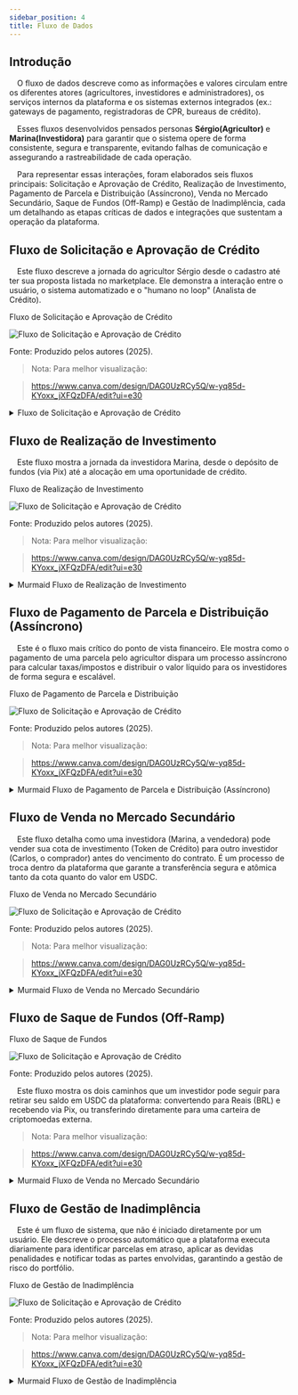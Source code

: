```yaml
---
sidebar_position: 4
title: Fluxo de Dados
---
```


## Introdução

&emsp;O fluxo de dados descreve como as informações e valores circulam entre os diferentes atores (agricultores, investidores e administradores), os serviços internos da plataforma e os sistemas externos integrados (ex.: gateways de pagamento, registradoras de CPR, bureaus de crédito).

&emsp;Esses fluxos desenvolvidos pensados personas **Sérgio(Agricultor)** e **Marina(Investidora)** para garantir que o sistema opere de forma consistente, segura e transparente, evitando falhas de comunicação e assegurando a rastreabilidade de cada operação.

&emsp;Para representar essas interações, foram elaborados seis fluxos principais: Solicitação e Aprovação de Crédito, Realização de Investimento, Pagamento de Parcela e Distribuição (Assíncrono), Venda no Mercado Secundário, Saque de Fundos (Off-Ramp) e Gestão de Inadimplência, cada um detalhando as etapas críticas de dados e integrações que sustentam a operação da plataforma.

## Fluxo de Solicitação e Aprovação de Crédito

&emsp;Este fluxo descreve a jornada do agricultor Sérgio desde o cadastro até ter sua proposta listada no marketplace. Ele demonstra a interação entre o usuário, o sistema automatizado e o "humano no loop" (Analista de Crédito).


<p style={{textAlign: 'center'}}> Fluxo de Solicitação e Aprovação de Crédito</p>
<div style={{margin: 15}}>
  <div style={{textAlign: 'center'}}>
        <img src={require("../../static/img/fluxo_solicitacao_credito_reevo.png").default} style={{width: 1024}} alt="Fluxo de Solicitação e Aprovação de Crédito" />
        <br/>
    </div>
</div>
<p style={{textAlign: 'center'}}> Fonte: Produzido pelos autores (2025).</p>

> Nota: Para melhor visualização:

> https://www.canva.com/design/DAG0UzRCy5Q/w-yq85d-KYoxx_jXFQzDFA/edit?ui=e30 

<details>
  <summary>Fluxo de Solicitação e Aprovação de Crédito</summary>

```murmaid
sequenceDiagram
    participant Sérgio as Agricultor (Browser)
    participant FE as Frontend
    participant GW as API Gateway
    participant Contas as Serviço de Contas
    participant Analise as Serviço de Análise de Crédito
    participant Backoffice as Interface do Analista
    participant Analista as Analista de Crédito

    Sérgio->>FE: 1. Preenche cadastro e solicitação
    FE->>GW: 2. Envia dados e documentos
    GW->>Contas: 3. Cria/Autentica usuário
    GW->>Analise: 4. Inicia análise de crédito
    
    activate Analise
    Analise-->>GW: 5. Responde que a análise foi iniciada
    GW-->>FE: 6. Exibe "Análise em andamento"
    FE-->>Sérgio: Exibe "Análise em andamento"
    
    Analise->>Bureaus Externos: 7. Consulta score de mercado (API)
    Bureaus Externos-->>Analise: 8. Retorna score
    Analise->>Analise: 9. Combina dados e gera Score Reevo (ML)
    Analise->>Backoffice: 10. Cria tarefa de validação para o Analista
    deactivate Analise

    Note right of Analista: -- Processo Manual Paralelo (horas) --
    Analista->>Backoffice: 11. Acessa fila de tarefas
    Analista->>Backoffice: 12. Valida documentos e dados
    Analista->>Backoffice: 13. Clica em "Aprovar Crédito"

    Backoffice->>GW: 14. Notifica sistema sobre a aprovação
    GW->>Analise: 15. Finaliza o status da análise
    
    activate Analise
    Analise->>Contas: 16. Envia notificação de "Crédito Aprovado" para o usuário
    deactivate Analise
    
    Note over Sérgio, FE: -- Assinatura e Lançamento --
    FE->>Sérgio: 17. Exibe proposta e solicita assinatura da CPR
    Sérgio->>FE: 18. Assina a CPR com e-CPF
    FE->>GW: 19. Envia CPR assinada
    GW->>Serviço de Contratos: 20. Valida e envia para registradora (API)
    Serviço de Contratos-->>GW: 21. Confirma registro
    GW->>Serviço de Marketplace: 22. Lista a oportunidade de investimento
```
</details>

## Fluxo de Realização de Investimento

&emsp;Este fluxo mostra a jornada da investidora Marina, desde o depósito de fundos (via Pix) até a alocação em uma oportunidade de crédito.

<p style={{textAlign: 'center'}}> Fluxo de Realização de Investimento</p>
<div style={{margin: 15}}>
  <div style={{textAlign: 'center'}}>
        <img src={require("../../static/img/fluxo_realizacao_investimento_reevo.png").default} style={{width: 1024}} alt="Fluxo de Solicitação e Aprovação de Crédito" />
        <br/>
    </div>
</div>
<p style={{textAlign: 'center'}}> Fonte: Produzido pelos autores (2025).</p>

> Nota: Para melhor visualização:

> https://www.canva.com/design/DAG0UzRCy5Q/w-yq85d-KYoxx_jXFQzDFA/edit?ui=e30 

<Details>
  <summary>Murmaid Fluxo de Realização de Investimento</summary>

```murmaid
sequenceDiagram
    participant Marina as Investidora (Browser)
    participant FE as Frontend
    participant GW as API Gateway
    participant Marketplace as Serviço de Marketplace
    participant Carteira as Serviço de Carteira Digital
    participant Pagamentos as Gateway de Pagamento

    Marina->>FE: 1. Acessa marketplace e escolhe oportunidade
    FE->>GW: 2. Solicita detalhes da oportunidade
    GW->>Marketplace: 3. Busca dados
    Marketplace-->>GW: 4. Retorna dados
    GW-->>FE: 5. Exibe detalhes para Marina

    Marina->>FE: 6. Clica em "Investir" e define valor
    FE->>GW: 7. Tenta alocar investimento
    GW->>Carteira: 8. Verifica saldo de USDC
    
    alt Saldo Insuficiente
        Carteira-->>GW: 9a. Saldo insuficiente
        GW-->>FE: 10a. Informa saldo insuficiente
        FE->>Marina: 11a. Sugere depósito
        
        Marina->>FE: 12a. Solicita depósito via Pix
        FE->>GW: 13a. Gera cobrança Pix
        GW->>Pagamentos: 14a. Cria QR Code Pix
        Pagamentos-->>GW: 15a. Retorna QR Code
        GW-->>FE: 16a. Exibe QR Code
        FE->>Marina: 17a. Marina paga o Pix
        
        Pagamentos-->>GW: 18a. Webhook: Pagamento Confirmado!
        GW->>Carteira: 19a. Credita USDC na carteira da Marina
    end

    Note over Marina, FE: Marina agora tenta investir novamente com saldo
    FE->>GW: 9b. Tenta alocar investimento
    GW->>Carteira: 10b. Verifica saldo (agora suficiente)
    Carteira-->>GW: 11b. Saldo OK. Bloqueia valor.
    GW->>Marketplace: 12b. Confirma investimento na oportunidade
    Marketplace-->>GW: 13b. Investimento registrado
    GW-->>FE: 14b. Sucesso!
    FE-->>Marina: 15b. Exibe confirmação do investimento
```

</Details>

## Fluxo de Pagamento de Parcela e Distribuição (Assíncrono)

&emsp;Este é o fluxo mais crítico do ponto de vista financeiro. Ele mostra como o pagamento de uma parcela pelo agricultor dispara um processo assíncrono para calcular taxas/impostos e distribuir o valor líquido para os investidores de forma segura e escalável.

<p style={{textAlign: 'center'}}> Fluxo de Pagamento de Parcela e Distribuição</p>
<div style={{margin: 15}}>
  <div style={{textAlign: 'center'}}>
        <img src={require("../../static/img/fluxo_recebimento_investimento_reevo.png").default} style={{width: 1024}} alt="Fluxo de Solicitação e Aprovação de Crédito" />
        <br/>
    </div>
</div>
<p style={{textAlign: 'center'}}> Fonte: Produzido pelos autores (2025).</p>

> Nota: Para melhor visualização:

> https://www.canva.com/design/DAG0UzRCy5Q/w-yq85d-KYoxx_jXFQzDFA/edit?ui=e30 

<Details>
  <summary>Murmaid Fluxo de Pagamento de Parcela e Distribuição (Assíncrono)</summary>

  ```murmaid
  sequenceDiagram
    participant Sérgio as Agricultor (Browser)
    participant FE as Frontend
    participant GW as API Gateway
    participant Pagamentos as Gateway de Pagamento
    participant Broker as Message Broker (Fila)
    participant Distribuidor as Serviço de Distribuição
    participant Carteira as Serviço de Carteira Digital

    Sérgio->>FE: 1. Acessa painel e clica em "Pagar Parcela"
    FE->>GW: 2. Solicita dados de pagamento
    GW->>Serviço de Contratos: 3. Gera cobrança (Pix/Boleto)
    Serviço de Contratos-->>GW: 4. Retorna dados
    GW-->>FE: 5. Exibe QR Code / Linha digitável
    
    Note right of Sérgio: Sérgio efetua o pagamento no seu banco...
    
    Pagamentos-->>GW: 6. Webhook: Pagamento Confirmado!
    
    activate GW
    GW->>Broker: 7. Publica evento "PagamentoRealizado" com os dados da transação
    GW-->>Pagamentos: 8. Confirma recebimento do webhook (HTTP 200 OK)
    deactivate GW
    
    Note over Broker, Distribuidor: -- Processamento em Background --
    
    Broker-->>Distribuidor: 9. Entrega o evento "PagamentoRealizado"
    
    activate Distribuidor
    Distribuidor->>Serviço de Contratos: 10. Busca detalhes do contrato e investidores
    Serviço de Contratos-->>Distribuidor: 11. Retorna lista de investidores e % de participação
    
    Distribuidor->>Distribuidor: 12. Calcula taxas da plataforma e impostos (IR)
    
    loop Para cada Investidor
        Distribuidor->>Distribuidor: 13. Calcula valor líquido a ser creditado
        Distribuidor->>Carteira: 14. Credita USDC na carteira do Investidor
    end
    
    Distribuidor->>Servipço de Notificações: 15. Envia notificações para os investidores
    deactivate Distribuidor
  ```
</Details>

## Fluxo de Venda no Mercado Secundário

&emsp;Este fluxo detalha como uma investidora (Marina, a vendedora) pode vender sua cota de investimento (Token de Crédito) para outro investidor (Carlos, o comprador) antes do vencimento do contrato. É um processo de troca dentro da plataforma que garante a transferência segura e atômica tanto da cota quanto do valor em USDC.

<p style={{textAlign: 'center'}}> Fluxo de Venda no Mercado Secundário</p>
<div style={{margin: 15}}>
  <div style={{textAlign: 'center'}}>
        <img src={require("../../static/img/fluxo_venda_token_mercado_secundario.png").default} style={{width: 1024}} alt="Fluxo de Solicitação e Aprovação de Crédito" />
        <br/>
    </div>
</div>
<p style={{textAlign: 'center'}}> Fonte: Produzido pelos autores (2025).</p>

> Nota: Para melhor visualização:

> https://www.canva.com/design/DAG0UzRCy5Q/w-yq85d-KYoxx_jXFQzDFA/edit?ui=e30 

<Details>
  <summary>Murmaid Fluxo de Venda no Mercado Secundário</summary>

  ```murmaid
  sequenceDiagram
    participant Marina as Vendedora (Browser)
    participant Carlos as Comprador (Browser)
    participant FE as Frontend
    participant GW as API Gateway
    participant Marketplace as Serviço de Marketplace
    participant Carteira as Serviço de Carteira Digital

    Note over Marina, FE: -- Etapa de Venda --
    Marina->>FE: 1. Acessa portfólio e seleciona token para vender
    FE->>GW: 2. Solicita sugestão de preço justo
    GW->>Marketplace: 3. Calcula preço justo (baseado no risco/tempo)
    Marketplace-->>GW: 4. Retorna sugestão
    GW-->>FE: 5. Exibe sugestão para Marina

    Marina->>FE: 6. Define o preço de venda e clica em "Ofertar"
    FE->>GW: 7. Envia ordem de venda
    GW->>Marketplace: 8. Lista o token no mercado secundário
    GW->>Carteira: 9. Marca o token de Marina como "Ofertado" (bloqueado para outras ações)

    Note over Carlos, FE: -- Etapa de Compra --
    Carlos->>FE: 10. Navega no mercado secundário e vê a oferta de Marina
    Carlos->>FE: 11. Clica em "Comprar"
    FE->>GW: 12. Envia ordem de compra

    GW->>Carteira: 13. Verifica se Carlos tem saldo em USDC suficiente
    alt Saldo Suficiente
        Carteira-->>GW: 14. Saldo OK. Inicia transação atômica.
        
        activate Carteira
        Carteira->>Carteira: 15. Debita USDC da carteira de Carlos
        Carteira->>Carteira: 16. Credita USDC na carteira de Marina
        Carteira->>Carteira: 17. Transfere propriedade do Token de Crédito de Marina para Carlos
        deactivate Carteira

        Carteira-->>GW: 18. Confirma que a troca foi concluída
        GW->>Marketplace: 19. Remove a oferta do mercado
        GW-->>FE: 20. Confirma a compra para Carlos
        FE-->>Carlos: 21. Exibe "Compra realizada com sucesso!"
        
        Note right of GW: Notificações são enviadas para Marina e Carlos em background
    else Saldo Insuficiente
        Carteira-->>GW: 14b. Saldo insuficiente
        GW-->>FE: 15b. Informa erro
        FE-->>Carlos: 16b. Exibe "Saldo insuficiente para realizar a compra."
    end

  ```
</Details>

## Fluxo de Saque de Fundos (Off-Ramp)

<p style={{textAlign: 'center'}}> Fluxo de Saque de Fundos</p>
  <div style={{margin: 15}}>
    <div style={{textAlign: 'center'}}>
          <img src={require("../../static/img/fluxo_saque_fundos.png").default} style={{width: 1024}} alt="Fluxo de Solicitação e Aprovação de Crédito" />
          <br/>
      </div>
  </div>
<p style={{textAlign: 'center'}}> Fonte: Produzido pelos autores (2025).</p>

&emsp;Este fluxo mostra os dois caminhos que um investidor pode seguir para retirar seu saldo em USDC da plataforma: convertendo para Reais (BRL) e recebendo via Pix, ou transferindo diretamente para uma carteira de criptomoedas externa.

> Nota: Para melhor visualização:

> https://www.canva.com/design/DAG0UzRCy5Q/w-yq85d-KYoxx_jXFQzDFA/edit?ui=e30 

<Details>
  <summary>Murmaid Fluxo de Venda no Mercado Secundário</summary>

  ```murmaid
  sequenceDiagram
    participant Investidor as Investidor(a) (Browser)
    participant FE as Frontend
    participant GW as API Gateway
    participant Contas as Serviço de Contas
    participant Carteira as Serviço de Carteira Digital
    participant Pagamentos as Gateway de Pagamento

    Investidor->>FE: 1. Solicita saque e escolhe o método

    alt Método: Saque para Conta Bancária (Pix)
        Investidor->>FE: 2a. Informa valor do saque em USDC
        FE->>GW: 3a. Inicia saque para BRL
        
        GW->>Contas: 4a. Busca dados da conta bancária (mesma titularidade)
        Contas-->>GW: 5a. Retorna dados bancários
        
        GW->>Carteira: 6a. Solicita bloqueio do saldo em USDC
        Carteira-->>GW: 7a. Saldo verificado e bloqueado
        
        GW->>Pagamentos: 8a. Requisita conversão USDC -> BRL e envio de Pix
        Pagamentos-->>GW: 9a. Confirma recebimento da ordem de saque
        
        Note right of Pagamentos: Processo de conversão e PIX leva alguns minutos...
        
        Pagamentos-->>GW: 10a. Webhook: Transferência Pix concluída!
        GW->>Carteira: 11a. Debita o saldo em USDC que estava bloqueado
        GW->>Serviço de Notificações: 12a. Envia notificação de sucesso
    end

    alt Método: Saque para Carteira Cripto
        Investidor->>FE: 2b. Informa valor do saque e endereço da carteira externa
        FE->>GW: 3b. Inicia saque de cripto
        
        GW->>Carteira: 4b. Solicita transação de saque para endereço externo
        
        activate Carteira
        Carteira->>Carteira: 5b. Verifica saldo e bloqueia valor
        Carteira->>Carteira: 6b. Constrói e assina a transação (com chaves seguras)
        Carteira->>Blockchain: 7b. Transmite a transação para a rede (ex: Polygon)
        deactivate Carteira
        
        Note right of Blockchain: Transação sendo confirmada na rede...
        
        Blockchain-->>Carteira: 8b. Evento: Transação confirmada!
        Carteira->>Carteira: 9b. Debita o saldo que estava bloqueado
        Carteira->>Serviço de Notificações: 10b. Envia notificação de sucesso
    end

  ```
</Details>

## Fluxo de Gestão de Inadimplência

&emsp;Este é um fluxo de sistema, que não é iniciado diretamente por um usuário. Ele descreve o processo automático que a plataforma executa diariamente para identificar parcelas em atraso, aplicar as devidas penalidades e notificar todas as partes envolvidas, garantindo a gestão de risco do portfólio.

<p style={{textAlign: 'center'}}> Fluxo de Gestão de Inadimplência</p>
  <div style={{margin: 15}}>
    <div style={{textAlign: 'center'}}>
          <img src={require("../../static/img/fluxo_inadimplencia.png").default} style={{width: 1024}} alt="Fluxo de Solicitação e Aprovação de Crédito" />
          <br/>
      </div>
  </div>
<p style={{textAlign: 'center'}}> Fonte: Produzido pelos autores (2025).</p>

> Nota: Para melhor visualização:

> https://www.canva.com/design/DAG0UzRCy5Q/w-yq85d-KYoxx_jXFQzDFA/edit?ui=e30 

<Details>
  <summary>Murmaid Fluxo de Gestão de Inadimplência</summary>

  ```murmaid

sequenceDiagram
    participant Scheduler as Agendador (Cron Job)
    participant Contratos as Serviço de Contratos
    participant Notificacoes as Serviço de Notificações
    participant Backoffice as Interface do Admin

    Scheduler->>Contratos: 1. Gatilho diário: "Verificar parcelas vencidas"
    
    activate Contratos
    Contratos->>Contratos: 2. Busca no DB por parcelas com data_vencimento < hoje E status != "Paga"
    
    loop Para cada Parcela em Atraso encontrada
        Contratos->>Contratos: 3. Atualiza status da parcela para "Em Atraso"
        Contratos->>Contratos: 4. Calcula multa (2%) e juros de mora (1%/mês)
        Contratos->>Contratos: 5. Salva o novo valor atualizado da parcela
        
        Contratos->>Notificacoes: 6. Envia notificação de atraso para o Agricultor
        Contratos->>Notificacoes: 7. Envia notificação de inadimplência para os Investidores daquela CPR
        
        Contratos->>Backoffice: 8. Cria um alerta no painel de risco do administrador
    end
    deactivate Contratos
  ```
</Details>
